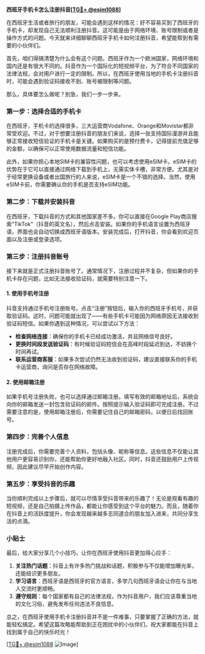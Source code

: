 **西班牙手机卡怎么注册抖音[[TG💪+ @esim1088](https://t.me/s/esim1088)]**

在西班牙生活或者旅行的朋友，可能会遇到这样的情况：好不容易买到了西班牙的手机卡，却发现自己无法顺利注册抖音。这可能是由于网络环境、账号限制或者是操作方式的问题。今天就来详细聊聊西班牙手机卡如何注册抖音，希望能帮到有需要的小伙伴们。

首先，咱们得搞清楚为什么会有这个问题。西班牙作为一个欧洲国家，网络环境和国内还是有很大不同的。抖音作为一个国际化的短视频平台，为了符合不同国家的法律法规，会对用户进行一定的限制。所以，在西班牙使用当地的手机卡注册抖音时，可能会遇到验证码接收不到、账号被限制等问题。

那么，具体要怎么做呢？别急，我们一步一步来。

### 第一步：选择合适的手机卡

在西班牙，手机卡的选择很多，三大运营商Vodafone、Orange和Movistar都非常受欢迎。不过，对于想要注册抖音的朋友们来说，选择一张支持国际漫游并且能够正常接收短信验证的手机卡是关键。如果购买的是预付费卡，记得提前充值足够的金额，以确保可以正常使用数据流量和短信功能。

此外，如果你担心本地SIM卡的兼容性问题，也可以考虑使用eSIM卡。eSIM卡的优势在于它可以直接通过网络下载到手机上，无需实体卡槽，非常方便。尤其是对于经常更换设备或者出国旅行的人来说，eSIM卡是一个不错的选择。当然，使用eSIM卡前，你需要确认你的手机是否支持eSIM功能。

### 第二步：下载并安装抖音

在西班牙，下载抖音的方式和其他国家差不多。你可以直接在Google Play商店搜索“TikTok”（抖音的英文名），然后点击安装。如果你的手机语言设置为西班牙语，界面也会自动切换成西班牙语版本。安装完成后，打开抖音，你会看到欢迎页面以及注册或登录选项。

### 第三步：注册抖音账号

接下来就是正式注册抖音账号了。通常情况下，注册过程并不复杂，但如果你的手机卡存在问题，比如无法接收验证码，就需要特别注意一下。

#### 1. 使用手机号注册

抖音支持通过手机号注册账号。点击“注册”按钮后，输入你的西班牙手机号，并获取验证码。这时，问题可能就出现了——有些手机卡可能因为网络原因无法接收到验证码短信。如果你遇到这种情况，可以尝试以下方法：

- **检查网络连接**：确保你的手机卡已经成功激活，并且网络信号良好。
- **更换时间段发送验证码**：有时候验证码短信会在高峰时段延迟到达，不妨换个时间再试。
- **联系运营商客服**：如果多次尝试仍然无法收到验证码，建议直接联系你的手机卡运营商，询问是否存在网络故障。

#### 2. 使用邮箱注册

如果手机号注册失败，也可以选择通过邮箱注册。填写有效的邮箱地址后，系统会向你的邮箱发送一封包含验证码的邮件。按照提示输入验证码即可完成注册。不过需要注意的是，使用邮箱注册后，你需要记住自己的邮箱密码，以便日后找回账号。

### 第四步：完善个人信息

注册完成后，你需要完善个人资料，包括头像、昵称等信息。这些信息不仅能让其他用户更容易识别你，还能帮助你更好地融入社区。同时，抖音还鼓励用户上传视频，因此建议尽早开始创作内容。

### 第五步：享受抖音的乐趣

当你顺利完成以上步骤后，就可以尽情享受抖音带来的乐趣了！无论是观看有趣的短视频，还是自己拍摄上传作品，都能让你感受到这个平台的魅力。而且，随着你在抖音上的活跃度提升，你会发现越来越多志同道合的朋友加入进来，共同分享生活的点滴。

### 小贴士

最后，给大家分享几个小技巧，让你在西班牙使用抖音更加得心应手：

1. **关注热门话题**：抖音上有许多热门挑战和话题，积极参与不仅能增加曝光率，还能结识更多朋友。
2. **学习语言**：西班牙语是西班牙的官方语言，多学几句西班牙语会让你在与当地人交流时更顺畅。
3. **遵守规则**：每个国家都有自己的法律法规，作为抖音用户，我们应该尊重当地的文化习俗，避免发布任何违法不良信息。

总之，在西班牙使用手机卡注册抖音并不是一件难事，只要掌握了正确的方法，就能轻松搞定。希望这篇攻略能帮助到正在困扰中的小伙伴们，祝大家都能在抖音上找到属于自己的快乐时光！

[[TG💪+ @esim1088](https://t.me/s/esim1088) ![Image](https://i.postimg.cc/4NQfJmqS/Snipaste-2025-05-13-00-14-12.png)]